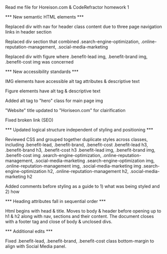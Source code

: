 Read me file for Horeison.com & CodeRefractor homework 1


*** New semantic HTML elements ***

Replaced div with nav for header class content due to three page navigation links in header section

Replaced div section that combined .search-engine-optimization, .online-reputation-management, .social-media-marketing

Replaced div with figure where .benefit-lead img, .benefit-brand img, .benefit-cost img was concerned


*** New accessibility standards ***

IMG elements have accessible alt tag attributes & descriptive text

Figure elements have alt tag & descriptive text

Added alt tag to "hero" class for main page img

"Website" title updated to "Horiseon.com" for clairification

Fixed broken link (SEO)


*** Updated logical structure independent of styling and positioning ***

Reviewed CSS and grouped together duplicate styles across classes, including
    .benefit-lead, .benefit-brand, .benefit-cost
    .benefit-lead h3, .benefit-brand h3, .benefit-cost h3
    .benefit-lead img, .benefit-brand img, .benefit-cost img
    .search-engine-optimization, .online-reputation-management, .social-media-marketing
    .search-engine-optimization img, .online-reputation-management img, .social-media-marketing img
    .search-engine-optimization h2, .online-reputation-management h2, .social-media-marketing h2

Added comments before styling as a guide to 1) what was being styled and 2) how


*** Heading attributes fall in sequential order ***

Html begins with head & title. Moves to body & header before opening up to h1 & h2 along with nav, sections and their content. The document closes with a footer tag and close of body & unclosed divs.


*** Additional edits ***

Fixed .benefit-lead, .benefit-brand, .benefit-cost class bottom-margin to align with Social Media panel.